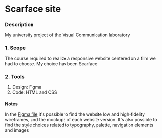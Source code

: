 # Scarface site

### Description
My university project of the Visual Communication laboratory

### 1. Scope
The course required to realize a responsive website centered on a film we had to choose. My choice has been Scarface

### 2. Tools
1. Design: Figma
2. Code: HTML and CSS

#### Notes
In the [Figma file](https://www.figma.com/file/7xllf1dQo3NWMn04Jk51qw/PasinettiUmberto-873604?node-id=0%3A1) it's possible to find the website low and high-fidelity wireframes, and the mockups of each website version. It's also possible to find the style choices related to typography, palette, navigation elements and images
